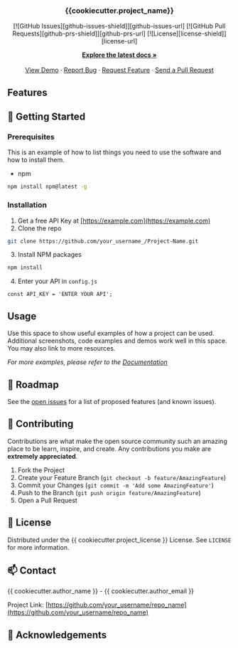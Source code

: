 <h3 align="center">{{cookiecutter.project_name}}</h3>

<div align="center">
  [![GitHub Issues][github-issues-shield]][github-issues-url]
  [![GitHub Pull Requests][github-prs-shield]][github-prs-url]
  [![License][license-shield]][license-url]
</div>

<!-- PROJECT -->
<p align="center">
    <a href="https://github.com/roshanlam/ReadMeTemplate/"><strong>Explore the latest docs »</strong></a>
    <br />
    <br />
    <a href="https://github.com/roshanlam/ReadMeTemplate/">View Demo</a>
    ·
    <a href="https://github.com/roshanlam/ReadMeTemplate/issues">Report Bug</a>
    ·
    <a href="https://github.com/roshanlam/ReadMeTemplate/issues">Request Feature</a>
    ·
    <a href="https://github.com/roshanlam/ReadMeTemplate/pulls">Send a Pull Request</a>
  </p>
</p>

<!-- FEATURES -->
## Features

<!-- GETTING STARTED -->
## 🚀 Getting Started

### Prerequisites

This is an example of how to list things you need to use the software and how to install them.
* npm
```sh
npm install npm@latest -g
```
### Installation

1. Get a free API Key at [https://example.com](https://example.com)
2. Clone the repo
```sh
git clone https://github.com/your_username_/Project-Name.git
```
3. Install NPM packages
```sh
npm install
```
4. Enter your API in `config.js`
```JS
const API_KEY = 'ENTER YOUR API';
```

<!-- USAGE EXAMPLES -->
## Usage

Use this space to show useful examples of how a project can be used. Additional screenshots, code examples and demos work well in this space. You may also link to more resources.

_For more examples, please refer to the [Documentation](https://example.com)_

<!-- ROADMAP -->
## 🚧 Roadmap

See the [open issues](https://github.com/roshanlam/ReadMeTemplate/issues) for a list of proposed features (and known issues).

<!-- CONTRIBUTING -->
## 🤝 Contributing

Contributions are what make the open source community such an amazing place to be learn, inspire, and create. Any contributions you make are **extremely appreciated**.

1. Fork the Project
2. Create your Feature Branch (`git checkout -b feature/AmazingFeature`)
3. Commit your Changes (`git commit -m 'Add some AmazingFeature'`)
4. Push to the Branch (`git push origin feature/AmazingFeature`)
5. Open a Pull Request

<!-- LICENSE -->
## 📝 License

Distributed under the {{ cookiecutter.project_license }} License. See `LICENSE` for more information.

<!-- CONTACT -->
## 📫 Contact

{{ cookiecutter.author_name }} - {{ cookiecutter.author_email }}

Project Link: [https://github.com/your_username/repo_name](https://github.com/your_username/repo_name)

<!-- ACKNOWLEDGEMENTS -->
## 🙏 Acknowledgements

<!-- MARKDOWN LINKS & IMAGES -->
<!-- https://www.markdownguide.org/basic-syntax/#reference-style-links -->
[github-issues-shield]: https://img.shields.io/github/issues//ReadMeTemplate?style=for-the-badge
[github-issues-url]: https://github.com/roshanlam/ReadMeTemplate/issues
[github-prs-shield]: https://img.shields.io/github/issues//ReadMeTemplate?style=for-the-badge
[github-prs-url]: https://github.com/roshanlam/ReadMeTemplate/issues
[license-shield]: https://img.shields.io/github/issues//ReadMeTemplate?style=for-the-badge
[license-url]: https://github.com/roshanlam/ReadMeTemplate/issues
